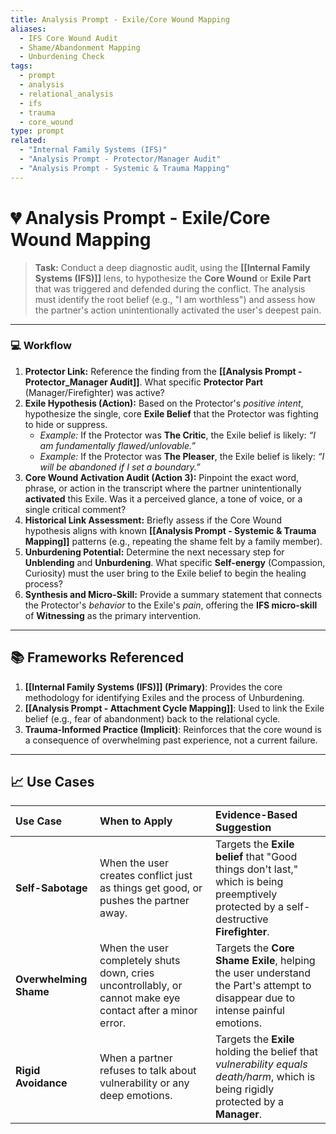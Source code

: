 ```yaml
---
title: Analysis Prompt - Exile/Core Wound Mapping
aliases:
  - IFS Core Wound Audit
  - Shame/Abandonment Mapping
  - Unburdening Check
tags:
  - prompt
  - analysis
  - relational_analysis
  - ifs
  - trauma
  - core_wound
type: prompt
related:
  - "Internal Family Systems (IFS)"
  - "Analysis Prompt - Protector/Manager Audit"
  - "Analysis Prompt - Systemic & Trauma Mapping"
---
```


<!-- @format -->

# 💔 Analysis Prompt - Exile/Core Wound Mapping

> **Task:** Conduct a deep diagnostic audit, using the **[[Internal Family Systems (IFS)]]** lens, to hypothesize the **Core Wound** or **Exile Part** that was triggered and defended during the conflict. The analysis must identify the root belief (e.g., "I am worthless") and assess how the partner's action unintentionally activated the user's deepest pain.

---

### 💻 Workflow

1.  **Protector Link:** Reference the finding from the **[[Analysis Prompt - Protector_Manager Audit]]**. What specific **Protector Part** (Manager/Firefighter) was active?
2.  **Exile Hypothesis (Action):** Based on the Protector's _positive intent_, hypothesize the single, core **Exile Belief** that the Protector was fighting to hide or suppress.
    - _Example:_ If the Protector was **The Critic**, the Exile belief is likely: _“I am fundamentally flawed/unlovable.”_
    - _Example:_ If the Protector was **The Pleaser**, the Exile belief is likely: _“I will be abandoned if I set a boundary.”_
3.  **Core Wound Activation Audit (Action 3):** Pinpoint the exact word, phrase, or action in the transcript where the partner unintentionally **activated** this Exile. Was it a perceived glance, a tone of voice, or a single critical comment?
4.  **Historical Link Assessment:** Briefly assess if the Core Wound hypothesis aligns with known **[[Analysis Prompt - Systemic & Trauma Mapping]]** patterns (e.g., repeating the shame felt by a family member).
5.  **Unburdening Potential:** Determine the next necessary step for **Unblending** and **Unburdening**. What specific **Self-energy** (Compassion, Curiosity) must the user bring to the Exile belief to begin the healing process?
6.  **Synthesis and Micro-Skill:** Provide a summary statement that connects the Protector's _behavior_ to the Exile's _pain_, offering the **IFS micro-skill** of **Witnessing** as the primary intervention.

---

## 📚 Frameworks Referenced

1.  **[[Internal Family Systems (IFS)]] (Primary)**: Provides the core methodology for identifying Exiles and the process of Unburdening.
2.  **[[Analysis Prompt - Attachment Cycle Mapping]]**: Used to link the Exile belief (e.g., fear of abandonment) back to the relational cycle.
3.  **Trauma-Informed Practice (Implicit)**: Reinforces that the core wound is a consequence of overwhelming past experience, not a current failure.

---

## 📈 Use Cases

| Use Case               | When to Apply                                                                                              | Evidence-Based Suggestion                                                                                                                |
| :--------------------- | :--------------------------------------------------------------------------------------------------------- | :--------------------------------------------------------------------------------------------------------------------------------------- |
| **Self-Sabotage**      | When the user creates conflict just as things get good, or pushes the partner away.                        | Targets the **Exile belief** that "Good things don't last," which is being preemptively protected by a self-destructive **Firefighter**. |
| **Overwhelming Shame** | When the user completely shuts down, cries uncontrollably, or cannot make eye contact after a minor error. | Targets the **Core Shame Exile**, helping the user understand the Part's attempt to disappear due to intense painful emotions.           |
| **Rigid Avoidance**    | When a partner refuses to talk about vulnerability or any deep emotions.                                   | Targets the **Exile** holding the belief that _vulnerability equals death/harm_, which is being rigidly protected by a **Manager**.      |
